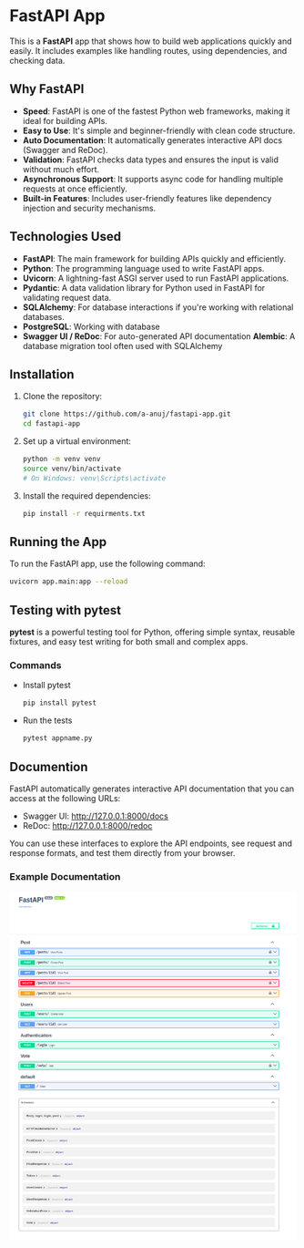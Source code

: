 # FastAPI App

This is a **FastAPI** app that shows how to build web applications quickly and easily. It includes examples like handling routes, using dependencies, and checking data.

## Why FastAPI


- **Speed**: FastAPI is one of the fastest Python web frameworks, making it ideal for building APIs.
- **Easy to Use**: It's simple and beginner-friendly with clean code structure.
- **Auto Documentation**: It automatically generates interactive API docs (Swagger and ReDoc).
- **Validation**: FastAPI checks data types and ensures the input is valid without much effort.
- **Asynchronous Support**: It supports async code for handling multiple requests at once efficiently.
- **Built-in Features**: Includes user-friendly features like dependency injection and security mechanisms.

## Technologies Used
- **FastAPI**: The main framework for building APIs quickly and efficiently.
- **Python**: The programming language used to write FastAPI apps.
- **Uvicorn**: A lightning-fast ASGI server used to run FastAPI applications.
- **Pydantic**: A data validation library for Python used in FastAPI for validating request data.
- **SQLAlchemy**: For database interactions if you're working with relational databases.
- **PostgreSQL**: Working with database
- **Swagger UI / ReDoc**: For auto-generated API documentation
**Alembic**: A database migration tool often used with SQLAlchemy


## Installation

1. Clone the repository:

    ```bash
    git clone https://github.com/a-anuj/fastapi-app.git
    cd fastapi-app
    ```

2. Set up a virtual environment:

    ```bash
    python -m venv venv
    source venv/bin/activate  
    # On Windows: venv\Scripts\activate
    ```

3. Install the required dependencies:

    ```bash
    pip install -r requirments.txt
    ```

## Running the App

To run the FastAPI app, use the following command:

```bash
uvicorn app.main:app --reload
```

## Testing with pytest

**pytest** is a powerful testing tool for Python, offering simple syntax, reusable fixtures, and easy test writing for both small and complex apps.

### Commands
- Install pytest

    ```bash 
    pip install pytest
    ```
- Run the tests
    ```bash
    pytest appname.py
    ```

## Documention
FastAPI automatically generates interactive API documentation that you can access at the following URLs:

- Swagger UI: http://127.0.0.1:8000/docs
- ReDoc: http://127.0.0.1:8000/redoc <br>

You can use these interfaces to explore the API endpoints, see request and response formats, and test them directly from your browser. 

### Example Documentation
![Documention](images/fastapi-swagger.png)